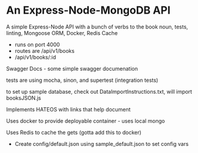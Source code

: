 # An Express-Node-MongoDB API

A simple Express-Node API with a bunch of verbs to the book noun, tests, linting, Mongoose ORM, Docker, Redis Cache

- runs on port 4000
- routes are /api/v1/books
- /api/v1/books/:id

Swagger Docs - some simple swagger documenation

tests are using mocha, sinon, and supertest (integration tests)

to set up sample database, check out DataImportInstructions.txt, will import booksJSON.js

Implements HATEOS with links that help document

Uses docker to provide deployable container - uses local mongo

Uses Redis to cache the gets (gotta add this to docker)

- Create config/default.json using sample_default.json to set config vars
